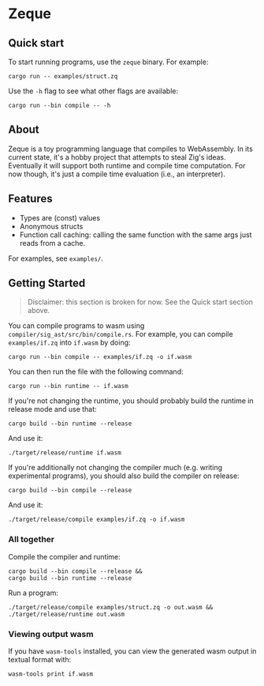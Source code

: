 # Zeque

## Quick start

To start running programs, use the `zeque` binary. For example:
```
cargo run -- examples/struct.zq
```

Use the `-h` flag to see what other flags are available:
```
cargo run --bin compile -- -h
```

## About

Zeque is a toy programming language that compiles to WebAssembly.
In its current state, it's a hobby project that attempts to steal Zig's ideas.
Eventually it will support both runtime and compile time computation.
For now though, it's just a compile time evaluation (i.e., an interpreter).

## Features

* Types are (const) values
* Anonymous structs
* Function call caching: calling the same function with the same args just reads from a cache.

For examples, see `examples/`.

## Getting Started

> Disclaimer: this section is broken for now. See the Quick start section above.

You can compile programs to wasm using `compiler/sig_ast/src/bin/compile.rs`.
For example, you can compile `examples/if.zq` into `if.wasm` by doing:
```
cargo run --bin compile -- examples/if.zq -o if.wasm
```

You can then run the file with the following command:
```
cargo run --bin runtime -- if.wasm
```

If you're not changing the runtime, you should probably build the runtime in release mode and use that:
```
cargo build --bin runtime --release
```

And use it:
```
./target/release/runtime if.wasm
```

If you're additionally not changing the compiler much (e.g. writing experimental programs), you should also build the compiler on release:
```
cargo build --bin compile --release
```

And use it:
```
./target/release/compile examples/if.zq -o if.wasm
```

### All together

Compile the compiler and runtime:
```
cargo build --bin compile --release &&
cargo build --bin runtime --release
```

Run a program:
```
./target/release/compile examples/struct.zq -o out.wasm &&
./target/release/runtime out.wasm
```

### Viewing output wasm

If you have `wasm-tools` installed, you can view the generated wasm output in textual format with:
```
wasm-tools print if.wasm
```
